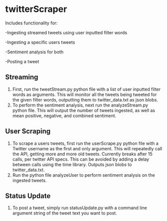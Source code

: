 # twitterScraper
Includes functionality for:

  -Ingesting streamed tweets using user inputted filter words

  -Ingesting a specific users tweets

  -Sentiment analysis for both

  -Posting a tweet
## Streaming
1. First, run the tweetStream.py python file with a list of user inputted filter words as arguments. This will monitor all the tweets being tweeted for the given filter words, outputting them to twitter_data.txt as json blobs.
2. To perform the sentiment analysis, next run the analyzeStream.py python file. This will output the number of tweets ingested, as well as mean positive, negative, and combined sentiment.

## User Scraping
1. To scrape a users tweets, first run the userScrape.py python file with a Twitter username as the first and only argument. This will repeatedly call the API, getting more and more old tweets. Currently breaks after 15 calls, per twitter API specs. This can be avoided by adding a delay between calls using the time library. Outputs json blobs to twitter_data.txt.
2. Run the python file analyzeUser to perform sentiment analysis on the ingested tweets.

## Status Update
1. To post a tweet, simply run statusUpdate.py with a command line argument string of the tweet text you want to post.
